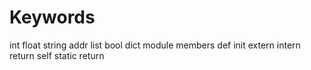 
# Keywords

int
float
string
addr
list
bool
dict
module
members
def
init
extern
intern
return
self
static
return
